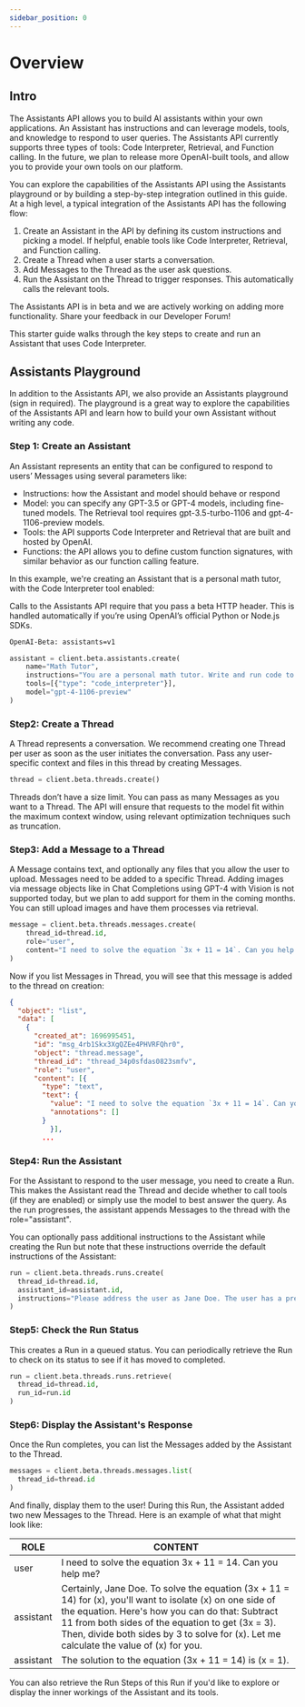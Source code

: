 ```yaml
---
sidebar_position: 0
---
```


# Overview
## Intro

The Assistants API allows you to build AI assistants within your own applications. An Assistant has instructions and can leverage models, tools, and knowledge to respond to user queries. The Assistants API currently supports three types of tools: Code Interpreter, Retrieval, and Function calling. In the future, we plan to release more OpenAI-built tools, and allow you to provide your own tools on our platform.

You can explore the capabilities of the Assistants API using the Assistants playground or by building a step-by-step integration outlined in this guide. At a high level, a typical integration of the Assistants API has the following flow:

1. Create an Assistant in the API by defining its custom instructions and picking a model. If helpful, enable tools like Code Interpreter, Retrieval, and Function calling.
2. Create a Thread when a user starts a conversation.
3. Add Messages to the Thread as the user ask questions.
4. Run the Assistant on the Thread to trigger responses. This automatically calls the relevant tools.

The Assistants API is in beta and we are actively working on adding more functionality. Share your feedback in our Developer Forum!

This starter guide walks through the key steps to create and run an Assistant that uses Code Interpreter.

## Assistants Playground

In addition to the Assistants API, we also provide an Assistants playground (sign in required). The playground is a great way to explore the capabilities of the Assistants API and learn how to build your own Assistant without writing any code.

### Step 1: Create an Assistant

An Assistant represents an entity that can be configured to respond to users’ Messages using several parameters like:

* Instructions: how the Assistant and model should behave or respond
* Model: you can specify any GPT-3.5 or GPT-4 models, including fine-tuned models. The Retrieval tool requires gpt-3.5-turbo-1106 and gpt-4-1106-preview models.
* Tools: the API supports Code Interpreter and Retrieval that are built and hosted by OpenAI.
* Functions: the API allows you to define custom function signatures, with similar behavior as our function calling feature.

In this example, we're creating an Assistant that is a personal math tutor, with the Code Interpreter tool enabled:

Calls to the Assistants API require that you pass a beta HTTP header. This is handled automatically if you’re using OpenAI’s official Python or Node.js SDKs.

```bash "
OpenAI-Beta: assistants=v1
```

```python "
assistant = client.beta.assistants.create(
    name="Math Tutor",
    instructions="You are a personal math tutor. Write and run code to answer math questions.",
    tools=[{"type": "code_interpreter"}],
    model="gpt-4-1106-preview"
)
```

### Step2: Create a Thread

A Thread represents a conversation. We recommend creating one Thread per user as soon as the user initiates the conversation. Pass any user-specific context and files in this thread by creating Messages.

```python "
thread = client.beta.threads.create()
```

Threads don’t have a size limit. You can pass as many Messages as you want to a Thread. The API will ensure that requests to the model fit within the maximum context window, using relevant optimization techniques such as truncation.

### Step3: Add a Message to a Thread

A Message contains text, and optionally any files that you allow the user to upload. Messages need to be added to a specific Thread. Adding images via message objects like in Chat Completions using GPT-4 with Vision is not supported today, but we plan to add support for them in the coming months. You can still upload images and have them processes via retrieval.

```python "
message = client.beta.threads.messages.create(
    thread_id=thread.id,
    role="user",
    content="I need to solve the equation `3x + 11 = 14`. Can you help me?"
)
```

Now if you list Messages in Thread, you will see that this message is added to the thread on creation:

```json "
{
  "object": "list",
  "data": [
    {
      "created_at": 1696995451,
      "id": "msg_4rb1Skx3XgQZEe4PHVRFQhr0",
      "object": "thread.message",
      "thread_id": "thread_34p0sfdas0823smfv",
      "role": "user",
      "content": [{
        "type": "text",
        "text": {
          "value": "I need to solve the equation `3x + 11 = 14`. Can you help me?",
          "annotations": []
        }
          }],
        ...
```

### Step4: Run the Assistant

For the Assistant to respond to the user message, you need to create a Run. This makes the Assistant read the Thread and decide whether to call tools (if they are enabled) or simply use the model to best answer the query. As the run progresses, the assistant appends Messages to the thread with the role="assistant".

You can optionally pass additional instructions to the Assistant while creating the Run but note that these instructions override the default instructions of the Assistant:

```python "
run = client.beta.threads.runs.create(
  thread_id=thread.id,
  assistant_id=assistant.id,
  instructions="Please address the user as Jane Doe. The user has a premium account."
)
```

### Step5: Check the Run Status

This creates a Run in a queued status. You can periodically retrieve the Run to check on its status to see if it has moved to completed.

```python "
run = client.beta.threads.runs.retrieve(
  thread_id=thread.id,
  run_id=run.id
)
```

### Step6: Display the Assistant's Response

Once the Run completes, you can list the Messages added by the Assistant to the Thread.

```python "
messages = client.beta.threads.messages.list(
  thread_id=thread.id
)
```

And finally, display them to the user! During this Run, the Assistant added two new Messages to the Thread. Here is an example of what that might look like:

| ROLE | CONTENT |
| -----| -----   |
| user | I need to solve the equation 3x + 11 = 14. Can you help me? |
| assistant | Certainly, Jane Doe. To solve the equation (3x + 11 = 14) for (x), you'll want to isolate (x) on one side of the equation. Here's how you can do that: Subtract 11 from both sides of the equation to get (3x = 3). Then, divide both sides by 3 to solve for (x). Let me calculate the value of (x) for you. | 
| assistant | The solution to the equation (3x + 11 = 14) is (x = 1). |

You can also retrieve the Run Steps of this Run if you'd like to explore or display the inner workings of the Assistant and its tools.